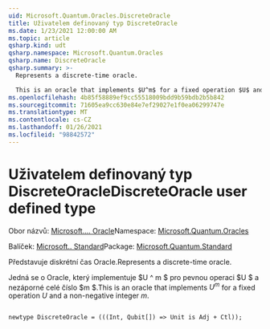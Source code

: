 ```yaml
---
uid: Microsoft.Quantum.Oracles.DiscreteOracle
title: Uživatelem definovaný typ DiscreteOracle
ms.date: 1/23/2021 12:00:00 AM
ms.topic: article
qsharp.kind: udt
qsharp.namespace: Microsoft.Quantum.Oracles
qsharp.name: DiscreteOracle
qsharp.summary: >-
  Represents a discrete-time oracle.

  This is an oracle that implements $U^m$ for a fixed operation $U$ and a non-negative integer $m$.
ms.openlocfilehash: 4b85f58889ef9cc55518009bdd9b59bdb2b5b842
ms.sourcegitcommit: 71605ea9cc630e84e7ef29027e1f0ea06299747e
ms.translationtype: MT
ms.contentlocale: cs-CZ
ms.lasthandoff: 01/26/2021
ms.locfileid: "98842572"
---
```

# <a name="discreteoracle-user-defined-type"></a><span data-ttu-id="cc699-102">Uživatelem definovaný typ DiscreteOracle</span><span class="sxs-lookup"><span data-stu-id="cc699-102">DiscreteOracle user defined type</span></span>

<span data-ttu-id="cc699-103">Obor názvů: [Microsoft.... Oracle](xref:Microsoft.Quantum.Oracles)</span><span class="sxs-lookup"><span data-stu-id="cc699-103">Namespace: [Microsoft.Quantum.Oracles](xref:Microsoft.Quantum.Oracles)</span></span>

<span data-ttu-id="cc699-104">Balíček: [Microsoft.. Standard](https://nuget.org/packages/Microsoft.Quantum.Standard)</span><span class="sxs-lookup"><span data-stu-id="cc699-104">Package: [Microsoft.Quantum.Standard](https://nuget.org/packages/Microsoft.Quantum.Standard)</span></span>


<span data-ttu-id="cc699-105">Představuje diskrétní čas Oracle.</span><span class="sxs-lookup"><span data-stu-id="cc699-105">Represents a discrete-time oracle.</span></span>

<span data-ttu-id="cc699-106">Jedná se o Oracle, který implementuje $U ^ m $ pro pevnou operaci $U $ a nezáporné celé číslo $m $.</span><span class="sxs-lookup"><span data-stu-id="cc699-106">This is an oracle that implements $U^m$ for a fixed operation $U$ and a non-negative integer $m$.</span></span>

```qsharp

newtype DiscreteOracle = (((Int, Qubit[]) => Unit is Adj + Ctl));
```

